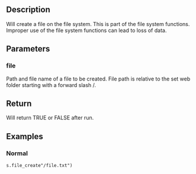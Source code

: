 ## Description
Will create a file on the file system. This is part of the file system functions. Improper use of the file system functions can lead to loss of data.

## Parameters

### file
Path and file name of a file to be created. File path is relative to the set web folder starting with a forward slash /.

## Return
Will return TRUE or FALSE after run.

## Examples

### Normal
	s.file_create"/file.txt")
